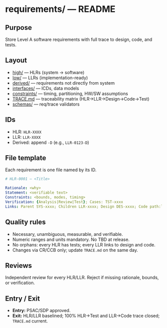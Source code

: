 # requirements/ — README

## Purpose
Store Level A software requirements with full trace to design, code, and tests.

## Layout

- [high/](./high/) — HLRs (system → software)
- [low/](./low/) — LLRs (implementation-ready)
- [derived/](./derived/) — requirements not directly from system
- [interfaces/](./interfaces/) — ICDs, data models
- [constraints/](./constraints/) — timing, partitioning, HW/SW assumptions
- [TRACE.md](./TRACE.md) — traceability matrix (HLR→LLR→Design→Code→Test)
- [schemas/](./schemas/) — req/trace validators


## IDs
- HLR: `HLR-XXXX`  
- LLR: `LLR-XXXX`  
- Derived: append `-D` (e.g., `LLR-0123-D`)

## File template
Each requirement is one file named by its ID.

```yaml
# HLR-0001 — <Title>

Rationale: <why>
Statement: <verifiable text>
Constraints: <bounds, modes, timing>
Verification: {Analysis|Review|Test}; Cases: TST-xxxx
Links: Parent SYS-xxxx; Children LLR-xxxx; Design DES-xxxx; Code path:line

```

## Quality rules
- Necessary, unambiguous, measurable, and verifiable.
- Numeric ranges and units mandatory. No TBD at release.
- No orphans: every HLR has tests; every LLR links to design and code.
- Changes via CR/CCB only; update `TRACE.md` on the same day.

## Reviews
Independent review for every HLR/LLR. Reject if missing rationale, bounds, or verification.

## Entry / Exit
- **Entry:** PSAC/SDP approved.  
- **Exit:** HLR/LLR baselined; 100% HLR→Test and LLR→Code trace closed; `TRACE.md` current.
